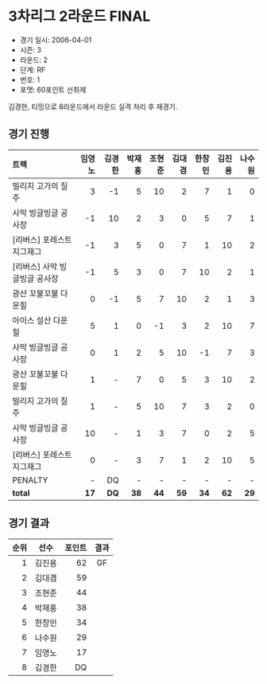 # 3차리그 2라운드 FINAL

- 경기 일시: 2006-04-01
- 시즌: 3
- 라운드: 2
- 단계: RF
- 번호: 1
- 포맷: 60포인트 선취제



김경한, 티밍으로 8라운드에서 라운드 실격 처리 후 재경기.

## 경기 진행

| 트랙 | 임영노 | 김경한 | 박재홍 | 조현준 | 김대겸 | 한창민 | 김진용 | 나수원 |
|:---|---:|---:|---:|---:|---:|---:|---:|---:|
| 빌리지 고가의 질주 | 3 | -1 | 5 | 10 | 2 | 7 | 1 | 0 |
| 사막 빙글빙글 공사장 | -1 | 10 | 2 | 3 | 0 | 5 | 7 | 1 |
| [리버스] 포레스트 지그재그 | -1 | 3 | 5 | 0 | 7 | 1 | 10 | 2 |
| [리버스] 사막 빙글빙글 공사장 | -1 | 5 | 3 | 0 | 7 | 10 | 2 | 1 |
| 광산 꼬불꼬불 다운힐 | 0 | -1 | 5 | 7 | 10 | 2 | 1 | 3 |
| 아이스 설산 다운힐 | 5 | 1 | 0 | -1 | 3 | 2 | 10 | 7 |
| 사막 빙글빙글 공사장 | 0 | 1 | 2 | 5 | 10 | -1 | 7 | 3 |
| 광산 꼬불꼬불 다운힐 | 1 | - | 7 | 0 | 5 | 3 | 10 | 2 |
| 빌리지 고가의 질주 | 1 | - | 5 | 10 | 7 | 3 | 2 | 0 |
| 사막 빙글빙글 공사장 | 10 | - | 1 | 3 | 7 | 0 | 2 | 5 |
| [리버스] 포레스트 지그재그 | 0 | - | 3 | 7 | 1 | 2 | 10 | 5 |
| PENALTY | - | DQ | - | - | - | - | - | - |
| __total__ | __17__ | __DQ__ | __38__ | __44__ | __59__ | __34__ | __62__ | __29__ |




## 경기 결과

| 순위 | 선수 | 포인트 | 결과 |
|---:|:---:|---:|:---:|
| 1 | 김진용 | 62 | GF |
| 2 | 김대겸 | 59 |  |
| 3 | 조현준 | 44 |  |
| 4 | 박재홍 | 38 |  |
| 5 | 한창민 | 34 |  |
| 6 | 나수원 | 29 |  |
| 7 | 임영노 | 17 |  |
| 8 | 김경한 | DQ |  |

